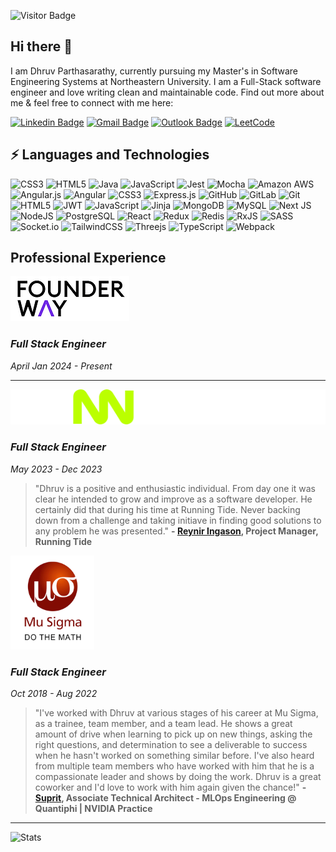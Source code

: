 ![Visitor Badge](https://visitor-badge.laobi.icu/badge?page_id=parthasarathydNU.parthasarathydNU)
## Hi there 👋

I am Dhruv Parthasarathy, currently pursuing my Master's in Software Engineering Systems at Northeastern University. I am a Full-Stack software engineer and love writing clean and maintainable code. Find out more about me & feel free to connect with me here: 

[![Linkedin Badge](https://img.shields.io/badge/-parthasarathydhruv-blue?style=flat-square&logo=Linkedin&logoColor=white&link=https://www.linkedin.com/in/parthasarathydhruv/)](https://www.linkedin.com/in/parthasarathydhruv/) [![Gmail Badge](https://img.shields.io/badge/-parthadhruv@gmail.com-c14438?style=flat-square&logo=Gmail&logoColor=white&link=mailto:parthadhruv@gmail.com)](mailto:parth@gmail.com) [![Outlook Badge](https://img.shields.io/badge/-parthasarathy.d@northeastern.edu-0078D4?style=flat-square&logo=microsoft-outlook&logoColor=white&link=mailto:parthasarathy.d@northeastern.edu)](mailto:parthasarathy.d@northeastern.edu) [![LeetCode](https://img.shields.io/badge/parthasarathydNU-000000?style=flat-square&logo=LeetCode&logoColor=#d16c06)](https://leetcode.com/parthasarathydNU/)

## ⚡ Languages and Technologies

![CSS3](https://img.shields.io/badge/css3-%231572B6.svg?style=flat-square&logo=css3&logoColor=white)
![HTML5](https://img.shields.io/badge/html5-%23E34F26.svg?style=flat-square&logo=html5&logoColor=white)
![Java](https://img.shields.io/badge/java-%23ED8B00.svg?style=flat-square&logo=java&logoColor=white)
![JavaScript](https://img.shields.io/badge/javascript-%23323330.svg?style=fflat-square&logo=javascript&logoColor=%23F7DF1E)
![Jest](https://img.shields.io/badge/-jest-%23C21325?style=flat-square&logo=jest&logoColor=white)
![Mocha](https://img.shields.io/badge/-mocha-%238D6748?style=flat-square&logo=mocha&logoColor=white)
![Amazon AWS](https://img.shields.io/badge/Amazon%20AWS-232F3E?style=flat-square&logo=amazon-aws)
![Angular.js](https://img.shields.io/badge/angular.js-%23E23237.svg?style=flat-square&logo=angularjs&logoColor=white)
![Angular](https://img.shields.io/badge/angular-%23DD0031.svg?style=flat-square&logo=angular&logoColor=white)
![CSS3](https://img.shields.io/badge/-CSS3-1572B6?style=flat-square&logo=css3)
![Express.js](https://img.shields.io/badge/express.js-%23404d59.svg?style=flat-square&logo=express&logoColor=%2361DAFB)
![GitHub](https://img.shields.io/badge/-GitHub-181717?style=flat-square&logo=github)
![GitLab](https://img.shields.io/badge/-GitLab-FCA121?style=flat-square&logo=gitlab)
![Git](https://img.shields.io/badge/-Git-black?style=flat-square&logo=git)
![HTML5](https://img.shields.io/badge/-HTML5-E34F26?style=flat-square&logo=html5&logoColor=white)
![JWT](https://img.shields.io/badge/JWT-black?style=flat-square&logo=JSON%20web%20tokens)
![JavaScript](https://img.shields.io/badge/-JavaScript-black?style=flat-square&logo=javascript)
![Jinja](https://img.shields.io/badge/jinja-white.svg?style=flat-square&logo=jinja&logoColor=black)
![MongoDB](https://img.shields.io/badge/-MongoDB-black?style=flat-square&logo=mongodb)
![MySQL](https://img.shields.io/badge/-MySQL-black?style=flat-square&logo=mysql)
![Next JS](https://img.shields.io/badge/Next-black?style=flat-square&logo=next.js&logoColor=white)
![NodeJS](https://img.shields.io/badge/node.js-6DA55F?style=flat-square&logo=node.js&logoColor=white)
![PostgreSQL](https://img.shields.io/badge/-PostgreSQL-336791?style=flat-square&logo=postgresql)
![React](https://img.shields.io/badge/-React-black?style=flat-square&logo=react)
![Redux](https://img.shields.io/badge/redux-%23593d88.svg?style=flat-square&logo=redux&logoColor=white)
![Redis](https://img.shields.io/badge/-Redis-black?style=flat-square&logo=Redis)
![RxJS](https://img.shields.io/badge/rxjs-%23B7178C.svg?style=flat-square&logo=reactivex&logoColor=white)
![SASS](https://img.shields.io/badge/SASS-hotpink.svg?style=flat-square&logo=SASS&logoColor=white)
![Socket.io](https://img.shields.io/badge/Socket.io-black?style=flat-square&logo=socket.io&badgeColor=010101)
![TailwindCSS](https://img.shields.io/badge/tailwindcss-%2338B2AC.svg?style=flat-square&logo=tailwind-css&logoColor=white)
![Threejs](https://img.shields.io/badge/threejs-black?style=flat-square&logo=three.js&logoColor=white)
![TypeScript](https://img.shields.io/badge/typescript-%23007ACC.svg?style=flat-square&logo=typescript&logoColor=white)
![Webpack](https://img.shields.io/badge/webpack-%238DD6F9.svg?style=flat-square&logo=webpack&logoColor=black)


## Professional Experience

![FounderWay Logo](Companies/founderWayLogo.png)
### _Full Stack Engineer_
*April Jan 2024 - Present*

---

![Running Tide Logo](Companies/65d3e581931dc0450e00611b_running-tide_logo-hz.svg)
### _Full Stack Engineer_
*May 2023 - Dec 2023*

> "Dhruv is a positive and enthusiastic individual. From day one it was clear he intended to grow and improve as a software developer. He certainly did that during his time at Running Tide. Never backing down from a challenge and taking initiave in finding good solutions to any problem he was presented."
> **- [Reynir Ingason](https://www.linkedin.com/in/reynir-ingason?lipi=urn%3Ali%3Apage%3Ad_flagship3_profile_view_base%3BLhiIaC46T7miUvSV%2F2ETag%3D%3D), Project Manager, Running Tide**

<img src="Companies/Mu_sigma_logo.jpg" alt="Mu Sigma Logo" style="width:auto; height:150px;">

### _Full Stack Engineer_
*Oct 2018 - Aug 2022*

> "I've worked with Dhruv at various stages of his career at Mu Sigma, as a trainee, team member, and a team lead. He shows a great amount of drive when learning to pick up on new things, asking the right questions, and determination to see a deliverable to success when he hasn't worked on something similar before. I've also heard from multiple team members who have worked with him that he is a compassionate leader and shows by doing the work. Dhruv is a great coworker and I'd love to work with him again given the chance!"
> **- [Suprit](https://www.linkedin.com/in/suprit-kulkarni?lipi=urn%3Ali%3Apage%3Ad_flagship3_profile_view_base_recommendations_details%3BIJBQqkFFRuGn%2FwGxIbqPKg%3D%3D), Associate Technical Architect - MLOps Engineering @ Quantiphi | NVIDIA Practice**

---

![Stats](https://myreadme.vercel.app/api/embed/parthasarathydNU?panels=userstatistics,commitgraph,toplanguages,toprepositories)

